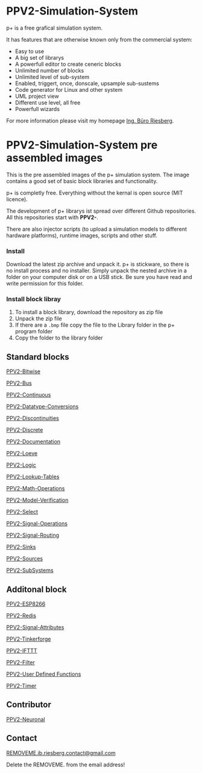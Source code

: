 # PPV2-Simulation-System

p+ is a free grafical simulation system.

It has features that are otherwise known only from the commercial system:

* Easy to use
* A big set of librarys
* A powerfull editor to create ceneric blocks
* Unlimited number of blocks
* Unlimited level of sub-system
* Enabled, triggert, once, donscale, upsample sub-sustems
* Code generator for Linux and other system
* UML project view
* Different use level, all free
* Powerfull wizards 

For more information please visit my homepage [Ing. Büro Riesberg](http://riesberg-net.de).


# PPV2-Simulation-System pre assembled images

This is the pre assembled images of the p+ simulation system.
The image contains a good set of basic block libraries and functionality. 

p+ is completly free. Everything without the kernal is open source (MIT licence).

The development of p+ librarys ist spread over different Github repositories. All this repositories start with **PPV2-**.

There are also injector scripts (to upload a simulation models to different hardware platforms), runtime images, scripts and other stuff.

### Install
Download the latest zip archive and unpack it. 
p+ is stickware, so there is no install process and no installer. Simply unpack the nested archive in a folder on your computer disk or on a USB stick. Be sure you have read and write permission for this folder. 

### Install block libray
1. To install a block library, download the repository as zip file
2. Unpack the zip file
3. If there are a `.bmp` file copy the file to the Library folder in the p+ program folder
4. Copy the folder to the library folder

## Standard blocks
[PPV2-Bitwise](https://github.com/Mynogs/PPV2-Bitwise)

[PPV2-Bus](https://github.com/Mynogs/PPV2-Bus)

[PPV2-Continuous](https://github.com/Mynogs/PPV2-Continuous)

[PPV2-Datatype-Conversions](https://github.com/Mynogs/PPV2-Datatype-Conversions)

[PPV2-Discontinuities](https://github.com/Mynogs/PPV2-Discontinuities)

[PPV2-Discrete](https://github.com/Mynogs/PPV2-Discrete)

[PPV2-Documentation](https://github.com/Mynogs/PPV2-Documentation)

[PPV2-Loeve](https://github.com/Mynogs/PPV2-Loeve)

[PPV2-Logic](https://github.com/Mynogs/PPV2-Logic)

[PPV2-Lookup-Tables](https://github.com/Mynogs/PPV2-Lookup-Tables)

[PPV2-Math-Operations](https://github.com/Mynogs/PPV2-Math-Operations)

[PPV2-Model-Verification](https://github.com/Mynogs/PPV2-Model-Verification)

[PPV2-Select](https://github.com/Mynogs/PPV2-Select)

[PPV2-Signal-Operations](https://github.com/Mynogs/PPV2-Signal-Operations)

[PPV2-Signal-Routing](https://github.com/Mynogs/PPV2-Signal-Routing)

[PPV2-Sinks](https://github.com/Mynogs/PPV2-Sinks)

[PPV2-Sources](https://github.com/Mynogs/PPV2-Sources)

[PPV2-SubSystems](https://github.com/Mynogs/PPV2-SubSystems)

## Additonal block
[PPV2-ESP8266](https://github.com/Mynogs/PPV2-ESP8266)

[PPV2-Redis](https://github.com/Mynogs/PPV2-Redis)

[PPV2-Signal-Attributes](https://github.com/Mynogs/PPV2-Signal-Attributes)

[PPV2-Tinkerforge](https://github.com/Mynogs/PPV2-Tinkerforge)

[PPV2-IFTTT](https://github.com/Mynogs/PPV2-IFTTT)

[PPV2-Filter](https://github.com/Mynogs/PPV2-Filter)

[PPV2-User Defined Functions](https://github.com/Mynogs/PPV2-User-Defined-Functions)

[PPV2-Timer](https://github.com/Mynogs/PPV2-Timer)

## Contributor
[PPV2-Neuronal](https://github.com/Vermalledeit/PPV2-Neuronal)

## Contact
REMOVEME.ib.riesberg.contact@gmail.com

Delete the REMOVEME. from the email address!



